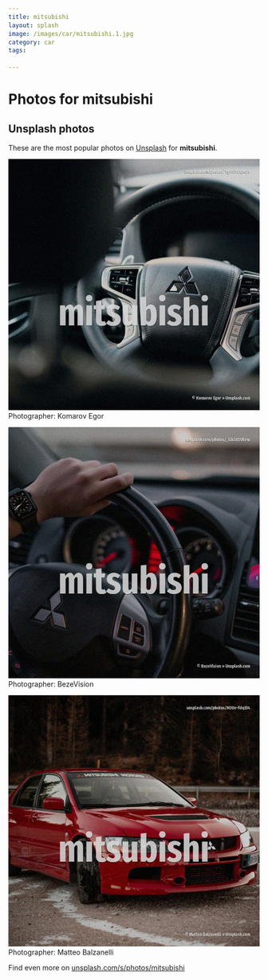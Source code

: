 ```yaml
---
title: mitsubishi
layout: splash
image: /images/car/mitsubishi.1.jpg
category: car
tags:

---
```

# Photos for mitsubishi
 
## Unsplash photos
These are the most popular photos on [Unsplash](https://unsplash.com) for **mitsubishi**.
 
![mitsubishi](/images/car/mitsubishi.1.jpg)
Photographer:  Komarov Egor
 
![mitsubishi](/images/car/mitsubishi.2.jpg)
Photographer:  BezeVision
 
![mitsubishi](/images/car/mitsubishi.3.jpg)
Photographer:  Matteo Balzanelli
 
Find even more on [unsplash.com/s/photos/mitsubishi](https://unsplash.com/s/photos/mitsubishi)
 
